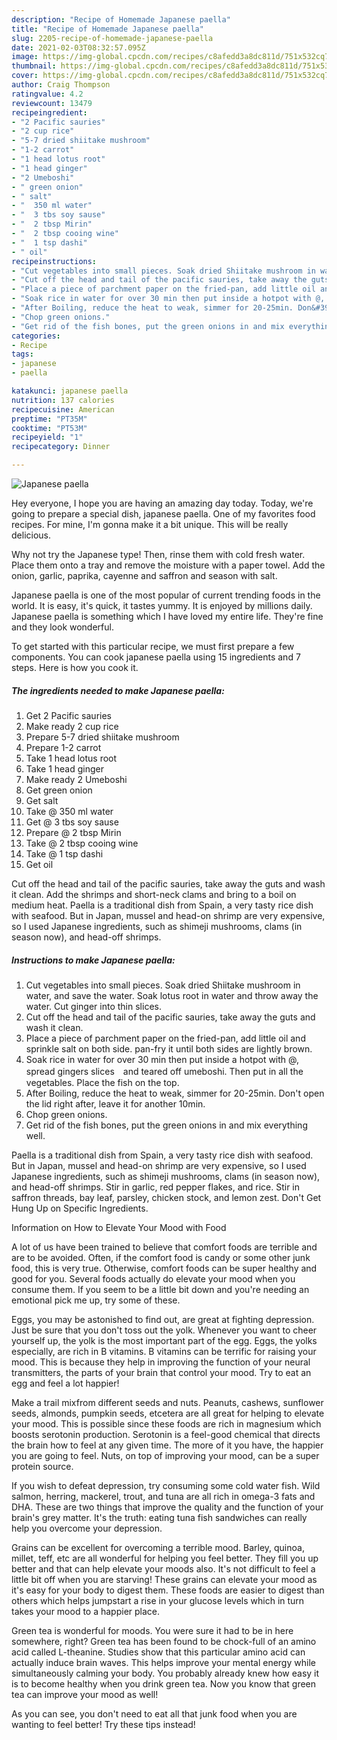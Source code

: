 ```yaml
---
description: "Recipe of Homemade Japanese paella"
title: "Recipe of Homemade Japanese paella"
slug: 2205-recipe-of-homemade-japanese-paella
date: 2021-02-03T08:32:57.095Z
image: https://img-global.cpcdn.com/recipes/c8afedd3a8dc811d/751x532cq70/japanese-paella-recipe-main-photo.jpg
thumbnail: https://img-global.cpcdn.com/recipes/c8afedd3a8dc811d/751x532cq70/japanese-paella-recipe-main-photo.jpg
cover: https://img-global.cpcdn.com/recipes/c8afedd3a8dc811d/751x532cq70/japanese-paella-recipe-main-photo.jpg
author: Craig Thompson
ratingvalue: 4.2
reviewcount: 13479
recipeingredient:
- "2 Pacific sauries"
- "2 cup rice"
- "5-7 dried shiitake mushroom"
- "1-2 carrot"
- "1 head lotus root"
- "1 head ginger"
- "2 Umeboshi"
- " green onion"
- " salt"
- "  350 ml water"
- "  3 tbs soy sause"
- "  2 tbsp Mirin"
- "  2 tbsp cooing wine"
- "  1 tsp dashi"
- " oil"
recipeinstructions:
- "Cut vegetables into small pieces. Soak dried Shiitake mushroom in water, and save the water. Soak lotus root in water and throw away the water. Cut ginger into thin slices."
- "Cut off the head and tail of the pacific sauries, take away the guts and wash it clean."
- "Place a piece of parchment paper on the fried-pan, add little oil and sprinkle salt on both side. pan-fry it until both sides are lightly brown."
- "Soak rice in water for over 30 min then put inside a hotpot with @, spread gingers slices　and teared off umeboshi. Then put in all the vegetables. Place the fish on the top."
- "After Boiling, reduce the heat to weak, simmer for 20-25min. Don&#39;t open the lid right after, leave it for another 10min."
- "Chop green onions."
- "Get rid of the fish bones, put the green onions in and mix everything well."
categories:
- Recipe
tags:
- japanese
- paella

katakunci: japanese paella 
nutrition: 137 calories
recipecuisine: American
preptime: "PT35M"
cooktime: "PT53M"
recipeyield: "1"
recipecategory: Dinner

---
```



![Japanese paella](https://img-global.cpcdn.com/recipes/c8afedd3a8dc811d/751x532cq70/japanese-paella-recipe-main-photo.jpg)

Hey everyone, I hope you are having an amazing day today. Today, we're going to prepare a special dish, japanese paella. One of my favorites food recipes. For mine, I'm gonna make it a bit unique. This will be really delicious.

Why not try the Japanese type! Then, rinse them with cold fresh water. Place them onto a tray and remove the moisture with a paper towel. Add the onion, garlic, paprika, cayenne and saffron and season with salt.

Japanese paella is one of the most popular of current trending foods in the world. It is easy, it's quick, it tastes yummy. It is enjoyed by millions daily. Japanese paella is something which I have loved my entire life. They're fine and they look wonderful.


To get started with this particular recipe, we must first prepare a few components. You can cook japanese paella using 15 ingredients and 7 steps. Here is how you cook it.

<!--inarticleads1-->

##### The ingredients needed to make Japanese paella:

1. Get 2 Pacific sauries
1. Make ready 2 cup rice
1. Prepare 5-7 dried shiitake mushroom
1. Prepare 1-2 carrot
1. Take 1 head lotus root
1. Take 1 head ginger
1. Make ready 2 Umeboshi
1. Get  green onion
1. Get  salt
1. Take  @ 350 ml water
1. Get  @ 3 tbs soy sause
1. Prepare  @ 2 tbsp Mirin
1. Take  @ 2 tbsp cooing wine
1. Take  @ 1 tsp dashi
1. Get  oil


Cut off the head and tail of the pacific sauries, take away the guts and wash it clean. Add the shrimps and short-neck clams and bring to a boil on medium heat. Paella is a traditional dish from Spain, a very tasty rice dish with seafood. But in Japan, mussel and head-on shrimp are very expensive, so I used Japanese ingredients, such as shimeji mushrooms, clams (in season now), and head-off shrimps. 

<!--inarticleads2-->

##### Instructions to make Japanese paella:

1. Cut vegetables into small pieces. Soak dried Shiitake mushroom in water, and save the water. Soak lotus root in water and throw away the water. Cut ginger into thin slices.
1. Cut off the head and tail of the pacific sauries, take away the guts and wash it clean.
1. Place a piece of parchment paper on the fried-pan, add little oil and sprinkle salt on both side. pan-fry it until both sides are lightly brown.
1. Soak rice in water for over 30 min then put inside a hotpot with @, spread gingers slices　and teared off umeboshi. Then put in all the vegetables. Place the fish on the top.
1. After Boiling, reduce the heat to weak, simmer for 20-25min. Don&#39;t open the lid right after, leave it for another 10min.
1. Chop green onions.
1. Get rid of the fish bones, put the green onions in and mix everything well.


Paella is a traditional dish from Spain, a very tasty rice dish with seafood. But in Japan, mussel and head-on shrimp are very expensive, so I used Japanese ingredients, such as shimeji mushrooms, clams (in season now), and head-off shrimps. Stir in garlic, red pepper flakes, and rice. Stir in saffron threads, bay leaf, parsley, chicken stock, and lemon zest. Don&#39;t Get Hung Up on Specific Ingredients. 

Information on How to Elevate Your Mood with Food


A lot of us have been trained to believe that comfort foods are terrible and are to be avoided. Often, if the comfort food is candy or some other junk food, this is very true. Otherwise, comfort foods can be super healthy and good for you. Several foods actually do elevate your mood when you consume them. If you seem to be a little bit down and you're needing an emotional pick me up, try some of these.

Eggs, you may be astonished to find out, are great at fighting depression. Just be sure that you don't toss out the yolk. Whenever you want to cheer yourself up, the yolk is the most important part of the egg. Eggs, the yolks especially, are rich in B vitamins. B vitamins can be terrific for raising your mood. This is because they help in improving the function of your neural transmitters, the parts of your brain that control your mood. Try to eat an egg and feel a lot happier!

Make a trail mixfrom different seeds and nuts. Peanuts, cashews, sunflower seeds, almonds, pumpkin seeds, etcetera are all great for helping to elevate your mood. This is possible since these foods are rich in magnesium which boosts serotonin production. Serotonin is a feel-good chemical that directs the brain how to feel at any given time. The more of it you have, the happier you are going to feel. Nuts, on top of improving your mood, can be a super protein source.

If you wish to defeat depression, try consuming some cold water fish. Wild salmon, herring, mackerel, trout, and tuna are all rich in omega-3 fats and DHA. These are two things that improve the quality and the function of your brain's grey matter. It's the truth: eating tuna fish sandwiches can really help you overcome your depression. 

Grains can be excellent for overcoming a terrible mood. Barley, quinoa, millet, teff, etc are all wonderful for helping you feel better. They fill you up better and that can help elevate your moods also. It's not difficult to feel a little bit off when you are starving! These grains can elevate your mood as it's easy for your body to digest them. These foods are easier to digest than others which helps jumpstart a rise in your glucose levels which in turn takes your mood to a happier place.

Green tea is wonderful for moods. You were sure it had to be in here somewhere, right? Green tea has been found to be chock-full of an amino acid called L-theanine. Studies show that this particular amino acid can actually induce brain waves. This helps improve your mental energy while simultaneously calming your body. You probably already knew how easy it is to become healthy when you drink green tea. Now you know that green tea can improve your mood as well!

As you can see, you don't need to eat all that junk food when you are wanting to feel better! Try  these tips  instead!

